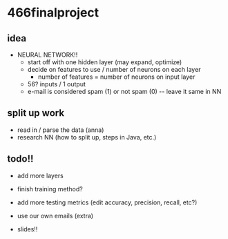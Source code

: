 # 466finalproject

## idea
- NEURAL NETWORK!!
  - start off with one hidden layer (may expand, optimize) 
  - decide on features to use / number of neurons on each layer
    - number of features = number of neurons on input layer
  - 56? inputs / 1 output
  - e-mail is considered spam (1) or not spam (0) -- leave it same in NN


## split up work
- read in / parse the data (anna)
- research NN (how to split up, steps in Java, etc.)


## todo!!
- add more layers
- finish training method?
- add more testing metrics (edit accuracy, precision, recall, etc?)
- use our own emails (extra)

- slides!!
